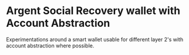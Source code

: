 # Argent Social Recovery wallet with Account Abstraction

Experimentations around a smart wallet usable for different layer 2's with account abstraction where possible.
